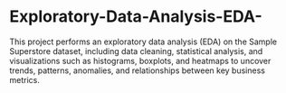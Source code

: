 # Exploratory-Data-Analysis-EDA-
This project performs an exploratory data analysis (EDA) on the Sample Superstore dataset, including data cleaning, statistical analysis, and visualizations such as histograms, boxplots, and heatmaps to uncover trends, patterns, anomalies, and relationships between key business metrics.
